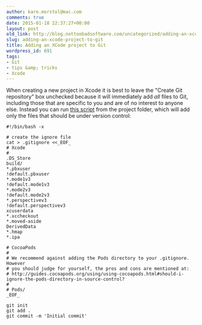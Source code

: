 ```yaml
---
author: kare.morstol@mac.com
comments: true
date: 2015-01-18 22:37:27+00:00
layout: post
old_link: http://blog.nottoobadsoftware.com/uncategorized/adding-an-xcode-project-to-git/
slug: adding-an-xcode-project-to-git
title: Adding an XCode project to Git
wordpress_id: 691
tags:
- Git
- tips &amp; tricks
- Xcode
---
```


When creating a new project in Xcode it is best to leave the "Create Git repository" box unchecked because it will immediately add _all_ files to Git, including those that are specific to you and are of no interest to anyone else. Instead you can run [this script](https://gist.github.com/kareman/4f97459439804443cb87) from the project folder, which will add only the files that should be under version control:


    
    
    
    #!/bin/bash -x
    
    # create the ignore file
    cat > .gitignore <<_EOF_
    # Xcode
    #
    .DS_Store
    build/
    *.pbxuser
    !default.pbxuser
    *.mode1v3
    !default.mode1v3
    *.mode2v3
    !default.mode2v3
    *.perspectivev3
    !default.perspectivev3
    xcuserdata
    *.xccheckout
    *.moved-aside
    DerivedData
    *.hmap
    *.ipa
    
    # CocoaPods
    #
    # We recommend against adding the Pods directory to your .gitignore. However
    # you should judge for yourself, the pros and cons are mentioned at:
    # http://guides.cocoapods.org/using/using-cocoapods.html#should-i-ignore-the-pods-directory-in-source-control?
    #
    # Pods/
    _EOF_
    
    git init
    git add .
    git commit -m 'Initial commit'
    
    
